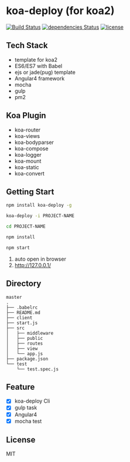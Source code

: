 # koa-deploy (for koa2)

[![Build Status](https://travis-ci.org/explooosion/koa-deploy.svg?branch=master)](https://travis-ci.org/explooosion/koa-deploy)
[![dependencies Status](https://david-dm.org/explooosion/koa-deploy.svg)](https://david-dm.org/)
[![license](https://img.shields.io/github/license/mashape/apistatus.svg)](https://github.com/explooosion/koa-deploy/blob/master/LICENSE)


## Tech Stack
+ template for koa2
+ ES6/ES7 with Babel
+ ejs or jade(pug) template
+ Angular4 framework
+ mocha
+ gulp
+ pm2
  
## Koa Plugin
+ koa-router
+ koa-views  
+ koa-bodyparser
+ koa-compose
+ koa-logger
+ koa-mount
+ koa-static
+ koa-convert
  
## Getting Start
```bash
npm install koa-deploy -g
```

```bash
koa-deploy -i PROJECT-NAME
```

```bash
cd PROJECT-NAME
```

```bash
npm install
```

```bash
npm start
```

1. auto open in browser
2. http://127.0.0.1/
  
## Directory
```
master
.
├── .babelrc
├── README.md
├── client
├── start.js
├── src
│   ├── middleware
│   ├── public
│   ├── routes
│   ├── view
│   └── app.js
├── package.json
└── test
    └── test.spec.js

```
  
## Feature
- [x] koa-deploy Cli
- [x] gulp task
- [x] Angular4
- [x] mocha test

## License
MIT
